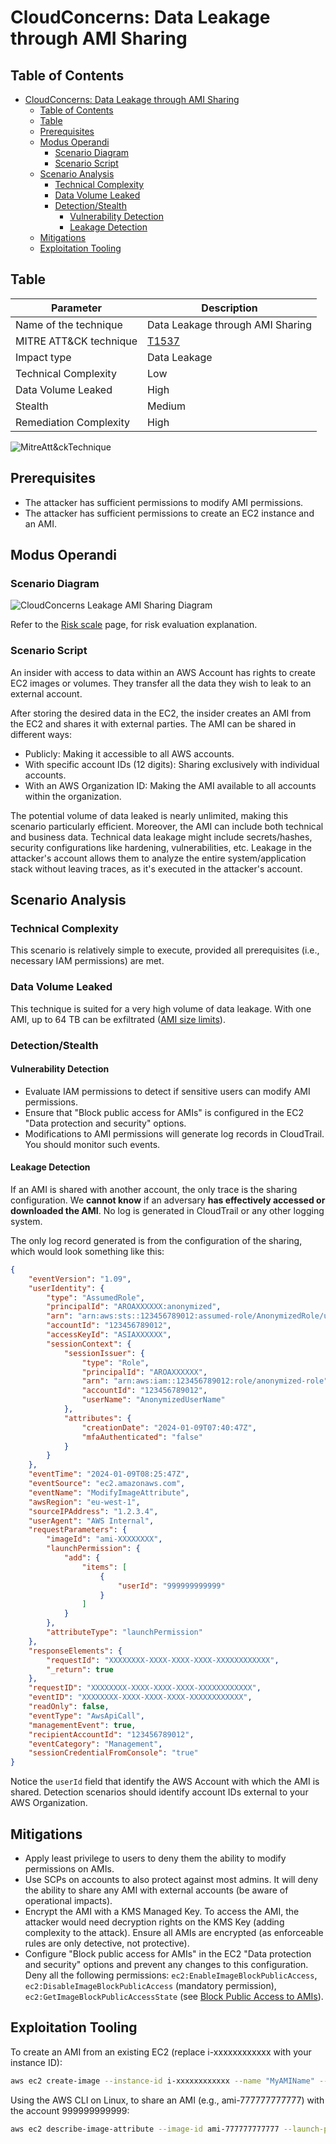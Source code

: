 # CloudConcerns: Data Leakage through AMI Sharing

## Table of Contents
- [CloudConcerns: Data Leakage through AMI Sharing](#cloudconcerns-data-leakage-through-ami-sharing)
  - [Table of Contents](#table-of-contents)
  - [Table](#table)
  - [Prerequisites](#prerequisites)
  - [Modus Operandi](#modus-operandi)
    - [Scenario Diagram](#scenario-diagram)
    - [Scenario Script](#scenario-script)
  - [Scenario Analysis](#scenario-analysis)
    - [Technical Complexity](#technical-complexity)
    - [Data Volume Leaked](#data-volume-leaked)
    - [Detection/Stealth](#detectionstealth)
      - [Vulnerability Detection](#vulnerability-detection)
      - [Leakage Detection](#leakage-detection)
  - [Mitigations](#mitigations)
  - [Exploitation Tooling](#exploitation-tooling)

## Table

| Parameter                | Description                                                         |
|--------------------------|---------------------------------------------------------------------|
| Name of the technique    | Data Leakage through AMI Sharing                                    |
| MITRE ATT&CK technique   | [T1537](https://attack.mitre.org/techniques/T1537/)                 |
| Impact type              | Data Leakage                                                        |
| Technical Complexity     | Low                                                                 |
| Data Volume Leaked       | High                                                                |
| Stealth                  | Medium                                                              |
| Remediation Complexity   | High                                                                |

![MitreAtt&ckTechnique](/img/t1537.png)

## Prerequisites

- The attacker has sufficient permissions to modify AMI permissions.
- The attacker has sufficient permissions to create an EC2 instance and an AMI.

## Modus Operandi

### Scenario Diagram

![CloudConcerns Leakage AMI Sharing Diagram](cloudconcerns-leakage-ami.svg)

Refer to the [Risk scale](/risk-scale.md)  page, for risk evaluation explanation.

### Scenario Script

An insider with access to data within an AWS Account has rights to create EC2 images or volumes. They transfer all the data they wish to leak to an external account.

After storing the desired data in the EC2, the insider creates an AMI from the EC2 and shares it with external parties. The AMI can be shared in different ways:
- Publicly: Making it accessible to all AWS accounts.
- With specific account IDs (12 digits): Sharing exclusively with individual accounts.
- With an AWS Organization ID: Making the AMI available to all accounts within the organization.

The potential volume of data leaked is nearly unlimited, making this scenario particularly efficient. Moreover, the AMI can include both technical and business data. Technical data leakage might include secrets/hashes, security configurations like hardening, vulnerabilities, etc. Leakage in the attacker's account allows them to analyze the entire system/application stack without leaving traces, as it's executed in the attacker's account.

## Scenario Analysis

### Technical Complexity

This scenario is relatively simple to execute, provided all prerequisites (i.e., necessary IAM permissions) are met.

### Data Volume Leaked

This technique is suited for a very high volume of data leakage. With one AMI, up to 64 TB can be exfiltrated ([AMI size limits](https://docs.aws.amazon.com/AWSEC2/latest/UserGuide/ComponentsAMIs.html#storage-for-the-root-device)).

### Detection/Stealth 
#### Vulnerability Detection

- Evaluate IAM permissions to detect if sensitive users can modify AMI permissions.
- Ensure that "Block public access for AMIs" is configured in the EC2 "Data protection and security" options.
- Modifications to AMI permissions will generate log records in CloudTrail. You should monitor such events.

#### Leakage Detection

If an AMI is shared with another account, the only trace is the sharing configuration. We **cannot know** if an adversary **has effectively accessed or downloaded the AMI**. No log is generated in CloudTrail or any other logging system.

The only log record generated is from the configuration of the sharing, which would look something like this:

```json
{
    "eventVersion": "1.09",
    "userIdentity": {
        "type": "AssumedRole",
        "principalId": "AROAXXXXXX:anonymized",
        "arn": "arn:aws:sts::123456789012:assumed-role/AnonymizedRole/username",
        "accountId": "123456789012",
        "accessKeyId": "ASIAXXXXXX",
        "sessionContext": {
            "sessionIssuer": {
                "type": "Role",
                "principalId": "AROAXXXXXX",
                "arn": "arn:aws:iam::123456789012:role/anonymized-role",
                "accountId": "123456789012",
                "userName": "AnonymizedUserName"
            },
            "attributes": {
                "creationDate": "2024-01-09T07:40:47Z",
                "mfaAuthenticated": "false"
            }
        }
    },
    "eventTime": "2024-01-09T08:25:47Z",
    "eventSource": "ec2.amazonaws.com",
    "eventName": "ModifyImageAttribute",
    "awsRegion": "eu-west-1",
    "sourceIPAddress": "1.2.3.4",
    "userAgent": "AWS Internal",
    "requestParameters": {
        "imageId": "ami-XXXXXXXX",
        "launchPermission": {
            "add": {
                "items": [
                    {
                        "userId": "999999999999"
                    }
                ]
            }
        },
        "attributeType": "launchPermission"
    },
    "responseElements": {
        "requestId": "XXXXXXXX-XXXX-XXXX-XXXX-XXXXXXXXXXXX",
        "_return": true
    },
    "requestID": "XXXXXXXX-XXXX-XXXX-XXXX-XXXXXXXXXXXX",
    "eventID": "XXXXXXXX-XXXX-XXXX-XXXX-XXXXXXXXXXXX",
    "readOnly": false,
    "eventType": "AwsApiCall",
    "managementEvent": true,
    "recipientAccountId": "123456789012",
    "eventCategory": "Management",
    "sessionCredentialFromConsole": "true"
}
```
Notice the `userId` field that identify the AWS Account with which the AMI is shared. Detection scenarios should identify account IDs external to your AWS Organization.

## Mitigations

- Apply least privilege to users to deny them the ability to modify permissions on AMIs.
- Use SCPs on accounts to also protect against most admins. It will deny the ability to share any AMI with external accounts (be aware of operational impacts).
- Encrypt the AMI with a KMS Managed Key. To access the AMI, the attacker would need decryption rights on the KMS Key (adding complexity to the attack). Ensure all AMIs are encrypted (as enforceable rules are only detective, not protective).
- Configure "Block public access for AMIs" in the EC2 "Data protection and security" options and prevent any changes to this configuration. Deny all the following permissions: `ec2:EnableImageBlockPublicAccess`, `ec2:DisableImageBlockPublicAccess` (mandatory permission), `ec2:GetImageBlockPublicAccessState` (see [Block Public Access to AMIs](https://docs.aws.amazon.com/AWSEC2/latest/UserGuide/sharingamis-intro.html#block-public-access-to-amis)).


## Exploitation Tooling

To create an AMI from an existing EC2 (replace i-xxxxxxxxxxxx with your instance ID):
```bash
aws ec2 create-image --instance-id i-xxxxxxxxxxxx --name "MyAMIName" --description "My AMI description" --no-reboot
```


Using the AWS CLI on Linux, to share an AMI (e.g., ami-777777777777) with the account 999999999999:

```bash
aws ec2 describe-image-attribute --image-id ami-777777777777 --launch-permission "Add=[{UserId=999999999999}]"

```







